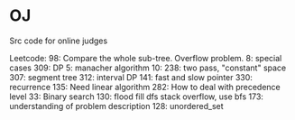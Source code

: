 # OJ
Src code for online judges

Leetcode:
	98: Compare the whole sub-tree. Overflow problem.
	8: special cases
	309: DP
	5: manacher algorithm
	10:
	238: two pass, "constant" space
	307: segment tree
	312: interval DP
	141: fast and slow pointer
	330: recurrence 
	135: Need linear algorithm
	282: How to deal with precedence level
	33: Binary search
	130: flood fill dfs stack overflow, use bfs
	173: understanding of problem description
	128: unordered_set


